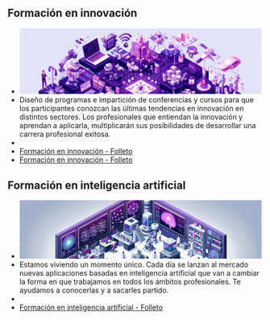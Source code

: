 ## Formación en innovación

- ![DALL·E 2024-05-30 12.52.52 - An isometric landscape divided into various sections, each representing different themes connected in a harmonious layout banner.png](../assets/innovacion_banner.png)
- Diseño de programas e impartición de conferencias y cursos para que los participantes conozcan las últimas tendencias en innovación en distintos sectores. Los profesionales que entiendan la innovación y aprendan a aplicarla, multiplicarán sus posibilidades de desarrollar una carrera profesional exitosa.
- 
- [Formación en innovación - Folleto](pages/formacion_innovacion.md)
- [Formación en innovación - Folleto](pages/formacion_innovacion2.md)

## Formación en inteligencia artificial

- ![DALL·E 2024-05-30 12.55.28 - An isometric landscape of an artificial intelligence laboratory, predominately in shades of purple banner.png](../assets/ia_banner.png)
- Estamos viviendo un momento único. Cada día se lanzan al mercado nuevas aplicaciones basadas en inteligencia artificial que van a cambiar la forma en que trabajamos en todos los ámbitos profesionales. Te ayudamos a conocerlas y a sacarles partido.
- 
- [Formación en inteligencia artificial - Folleto](pages/formacion_ia.md)
